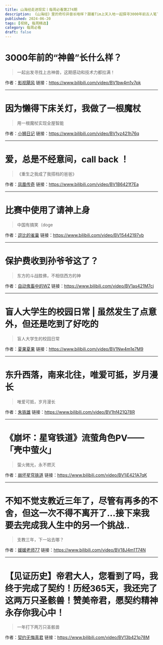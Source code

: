 ```yaml
---
title: 山海经走进现实丨每周必看第274期
description: 《山海经》里的奇珍异兽长啥样？跟着Tim上天入地一起探寻3000年前古人笔下的上古神兽！
published: 2024-06-20
tags: [视频, 每周精选]
category: 每周必看
draft: false
---
```


# 3000年前的“神兽”长什么样？
> 一起出发寻找上古神兽，这期感动和技术力都拉满！

作者：[影视飓风](https://space.bilibili.com/946974)
链接：https://www.bilibili.com/video/BV1bw4m1v7pk

---

# 因为懒得下床关灯，我做了一根魔杖
> 用一根魔杖实现全屋智能

作者：[小狮日记](https://space.bilibili.com/444728505)
链接：https://www.bilibili.com/video/BV1yz421h76q

---

# 爱，总是不经意间，call back ！
> 《重生之我成了我搭档的爸爸》

作者：[凤凰传奇](https://space.bilibili.com/1646036311)
链接：https://www.bilibili.com/video/BV1B6421f7Ea

---

# 比赛中使用了请神上身
> 中国有搞笑（doge

作者：[逗比的雀巢](https://space.bilibili.com/5294454)
链接：https://www.bilibili.com/video/BV15442197yb

---

# 保护费收到孙爷爷这了？
> 东方的斗战胜佛，不相信西方的神

作者：[自动鬼畜中的WZ](https://space.bilibili.com/16054375)
链接：https://www.bilibili.com/video/BV1as421M7cj

---

# 盲人大学生的校园日常 | 虽然发生了点意外，但还是吃到了好吃的
> 盲人大学生的校园日常

作者：[夏果夏果](https://space.bilibili.com/344753240)
链接：https://www.bilibili.com/video/BV1Nw4m1e7M9

---

# 东升西落，南来北往，唯爱可抵，岁月漫长
> 唯爱可抵，岁月漫长

作者：[朱铁雄](https://space.bilibili.com/30139938)
链接：https://www.bilibili.com/video/BV1hf421Q78R

---

# 《崩坏：星穹铁道》流萤角色PV——「壳中萤火」
> 萤火微光，永不燃灭

作者：[崩坏星穹铁道](https://space.bilibili.com/1340190821)
链接：https://www.bilibili.com/video/BV1jE421A7qK

---

# 不知不觉支教近三年了，尽管有再多的不舍，但这一次不得不离开了...接下来我要去完成我人生中的另一个挑战..
> 支教三年，下一站去哪？

作者：[媛媛老师77](https://space.bilibili.com/2063388654)
链接：https://www.bilibili.com/video/BV18J4m1T74N

---

# 【见证历史】帝君大人，您看到了吗，我终于完成了契约！历经365天，我还完了这两万只圣骸兽！赞美帝君，愿契约精神永存你我心中！
> 一年打下两万只圣骸兽

作者：[契约无悔真君](https://space.bilibili.com/544119898)
链接：https://www.bilibili.com/video/BV13b421p78M

